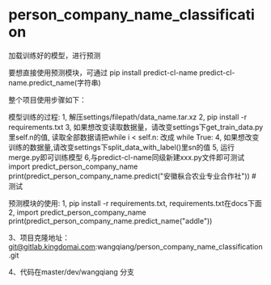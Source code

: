 # person_company_name_classification

加载训练好的模型，进行预测


要想直接使用预测模块，可通过 pip install predict-cl-name 
predict-cl-name.predict_name(字符串)





整个项目使用步骤如下：

模型训练的过程:
1, 解压settings/filepath/data_name.tar.xz
2, pip install -r requirements.txt
3, 如果想改变读取数据量，请改变settings下get_train_data.py里self.n的值,  读取全部数据请把while i < self.n:  改成 while True:
4, 如果想改变训练的数据量,请改变settings下split_data_with_label()里sn的值
5, 运行merge.py即可训练模型
6,与predict-cl-name同级新建xxx.py文件即可测试
import predict_person_company_name
print(predict_person_company_name.predict("安徽枞合农业专业合作社"))   # 测试


预测模块的使用:
1, pip install -r requirements.txt,  requirements.txt在docs下面
2, import predict_person_company_name   
print(predict_person_company_name.predict_name("addle"))

3、项目克隆地址：git@gitlab.kingdomai.com:wangqiang/person_company_name_classification.git

4、代码在master/dev/wangqiang 分支





